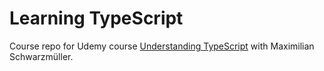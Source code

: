# Learning TypeScript

Course repo for Udemy course [Understanding TypeScript](https://www.udemy.com/understanding-typescript/) with Maximilian Schwarzmüller.

